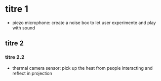 # titre 1
* piezo microphone: create a noise box to let user experimente and play with sound
## titre 2

### titre 2.2


* thermal camera sensor: pick up the heat from people interacting and reflect in projection
